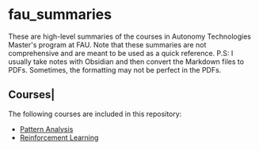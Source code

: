 # fau_summaries
These are high-level summaries of the courses in Autonomy Technologies Master's program at FAU. 
Note that these summaries are not comprehensive and are meant to be used as a quick reference.
P.S: I usually take notes with Obsidian and then convert the Markdown files to PDFs. Sometimes, the formatting may not be perfect in the PDFs.

## Courses|
The following courses are included in this repository:
- [Pattern Analysis](Pattern%20Analysis)
- [Reinforcement Learning](Reinforcement%20Learning)

